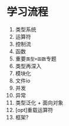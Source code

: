 # 学习流程
1. 类型系统
2. 运算符
3. 控制流
4. 函数
5. 重要`类型+函数`专题
6. 类型再深入
7. 模块化
8. 文件io
9. 并发
10. 异常
11. 类型泛化 + 面向对象
12. [opt]重载运算符
13. 框架?
